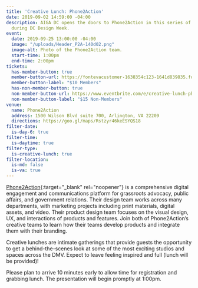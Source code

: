 ```yaml
---
title: 'Creative Lunch: Phone2Action'
date: 2019-09-02 14:59:00 -04:00
description: AIGA DC opens the doors to Phone2Action in this series of creative lunches
  during DC Design Week.
event:
  date: 2019-09-25 13:00:00 -04:00
  image: "/uploads/Header_P2A-140d02.png"
  image-alt: Photo of the Phone2Action team.
  start-time: 1:00pm
  end-time: 2:00pm
tickets:
  has-member-button: true
  member-button-url: https://fontevacustomer-1638354c123-1641d839835.force.com/services/oauth2/authorize?client_id=3MVG9nthuDc9owbcOq7_07W.HriOQQPWTbMkrpOla.ajDQlTHf4_uby_mhwylcX.mJBU2O2SppTiZMS0J_HJd&response_type=code&redirect_uri=https://ikit.aiga.org/ikit_national_util/ikit-national-util-sso-redirect/&state=https%3A%2F%2Fdc.aiga.org%2Fevent%2Fcreative-lunch-phone2action%2F%3Fredirect_source%3Deventbrite_register
  member-button-label: "$10 Members"
  has-non-member-button: true
  non-member-button-url: https://www.eventbrite.com/e/creative-lunch-phone2action-tickets-71292649233
  non-member-button-label: "$15 Non-Members"
venue:
  name: Phone2Action
  address: 1500 Wilson Blvd suite 700, Arlington, VA 22209
  directions: https://goo.gl/maps/Rstzyr46keESYQS18
filter-date:
  is-day-6: true
filter-time:
  is-daytime: true
filter-type:
  is-creative-lunch: true
filter-location:
  is-md: false
  is-va: true
---
```


[Phone2Action](https://phone2action.com){:target="_blank" rel="noopener"} is a comprehensive digital engagement and communications platform for grassroots advocacy, public affairs, and government relations. Their design team works across many departments, with marketing projects including print materials, digital assets, and video. Their product design team focuses on the visual design, UX, and interactions of products and features. Join both of Phone2Action’s creative teams to learn how their teams develop products and integrate them with their branding. 

Creative lunches are intimate gatherings that provide guests the opportunity to get a behind-the-scenes look at some of the most exciting studios and spaces across the DMV. Expect to leave feeling inspired and full (lunch will be provided)!

Please plan to arrive 10 minutes early to allow time for registration and grabbing lunch. The presentation will begin promptly at 1:00pm.